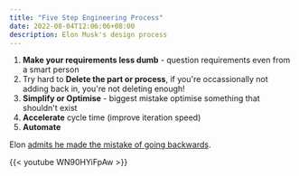 ```yaml
---
title: "Five Step Engineering Process"
date: 2022-08-04T12:06:06+08:00
description: Elon Musk's design process
---
```


1. **Make your requirements less dumb** - question requirements even from a smart person
2. Try hard to **Delete the part or process**, if you're occassionally not adding back in, you're not deleting enough!
3. **Simplify or Optimise** - biggest mistake optimise something that shouldn't exist
4. **Accelerate** cycle time (improve iteration speed)
5. **Automate**

Elon [admits he made the mistake of going backwards](https://youtu.be/WN90HYiFpAw?t=203).

{{< youtube WN90HYiFpAw >}}
